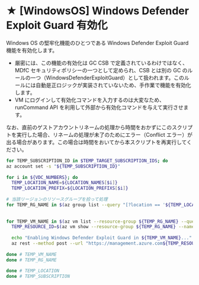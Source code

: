 # ★ [WindowsOS] Windows Defender Exploit Guard 有効化

Windows OS の堅牢化機能のひとつである Windows Defender Exploit Guard 機能を有効化します。

- 厳密には、この機能の有効化は GC CSB で定義されているわけではなく、MDfC セキュリティポリシーの一つとして定められ、CSB とは別の GC のルールの一つ（WindowsDefenderExploitGuard）として扱われます。このルールには自動是正ロジックが実装されていないため、手作業で機能を有効化します。
- VM にログインして有効化コマンドを入力するのは大変なため、runCommand API を利用して外部から有効化コマンドを与えて実行させます。

なお、直前のゲストアカウントリネームの処理から時間をおかずにこのスクリプトを実行した場合、リネームの処理が未了のためにエラー（Conflict エラー）が出る場合があります。この場合は時間をおいてから本スクリプトを再実行してください。

```bash
for TEMP_SUBSCRIPTION_ID in $TEMP_TARGET_SUBSCRIPTION_IDS; do
az account set -s "${TEMP_SUBSCRIPTION_ID}"
 
for i in ${VDC_NUMBERS}; do
  TEMP_LOCATION_NAME=${LOCATION_NAMES[$i]}
  TEMP_LOCATION_PREFIX=${LOCATION_PREFIXS[$i]}
 
# 当該リージョンのリソースグループを拾って処理
for TEMP_RG_NAME in $(az group list --query "[?location == '${TEMP_LOCATION_NAME}' ].name" -o tsv); do
 
 
for TEMP_VM_NAME in $(az vm list --resource-group ${TEMP_RG_NAME} --query "[?storageProfile.osDisk.osType=='Windows'].name" -o tsv); do
  TEMP_RESOURCE_ID=$(az vm show --resource-group ${TEMP_RG_NAME} --name ${TEMP_VM_NAME} --query id -o tsv)
 
  echo "Enabling Windows Defender Exploit Guard in ${TEMP_VM_NAME}..."
  az rest --method post --url "https://management.azure.com${TEMP_RESOURCE_ID}/runCommand?api-version=2018-04-01" --body "{\"commandId\":\"RunPowerShellScript\",\"script\":[\"Add-MpPreference -AttackSurfaceReductionRules_Ids be9ba2d9-53ea-4cdc-84e5-9b1eeee46550 -AttackSurfaceReductionRules_Actions Enabled\\r\\nAdd-MpPreference -AttackSurfaceReductionRules_Ids b2b3f03d-6a65-4f7b-a9c7-1c7ef74a9ba4 -AttackSurfaceReductionRules_Actions Enabled\\r\\nAdd-MpPreference -AttackSurfaceReductionRules_Ids 9e6c4e1f-7d60-472f-ba1a-a39ef669e4b2 -AttackSurfaceReductionRules_Actions Enabled\\r\\nAdd-MpPreference -AttackSurfaceReductionRules_Ids d4f940ab-401b-4efc-aadc-ad5f3c50688a -AttackSurfaceReductionRules_Actions Enabled\\r\\nAdd-MpPreference -AttackSurfaceReductionRules_Ids d3e037e1-3eb8-44c8-a917-57927947596d -AttackSurfaceReductionRules_Actions Enabled\\r\\nAdd-MpPreference -AttackSurfaceReductionRules_Ids 5beb7efe-fd9a-4556-801d-275e5ffc04cc -AttackSurfaceReductionRules_Actions Enabled\\r\\nAdd-MpPreference -AttackSurfaceReductionRules_Ids 3b576869-a4ec-4529-8536-b80a7769e899 -AttackSurfaceReductionRules_Actions Enabled\\r\\nAdd-MpPreference -AttackSurfaceReductionRules_Ids 26190899-1602-49e8-8b27-eb1d0a1ce869 -AttackSurfaceReductionRules_Actions Enabled\\r\\nAdd-MpPreference -AttackSurfaceReductionRules_Ids 92e97fa1-2edf-4476-bdd6-9dd0b4dddc7b -AttackSurfaceReductionRules_Actions Enabled\\r\\nAdd-MpPreference -AttackSurfaceReductionRules_Ids 7674ba52-37eb-4a4f-a9a1-f0f9a1619a2c -AttackSurfaceReductionRules_Actions Enabled\\r\\nAdd-MpPreference -AttackSurfaceReductionRules_Ids 75668c1f-73b5-4cf0-bb93-3ecf5cb7cc84 -AttackSurfaceReductionRules_Actions Enabled\\r\\nSet-MpPreference -EnableControlledFolderAccess Enabled\\r\\necho done.\"]}"
 
done # TEMP_VM_NAME
done # TEMP_RG_NAME
 
done # TEMP_LOCATION
done # TEMP_SUBSCRIPTION

```
